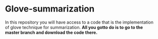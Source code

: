 # Glove-summarization
In this repository you will have access to a code that is the implementation of glove technique for summarization.
__All you gotto do is to go to the master branch and download the code there.__ 
